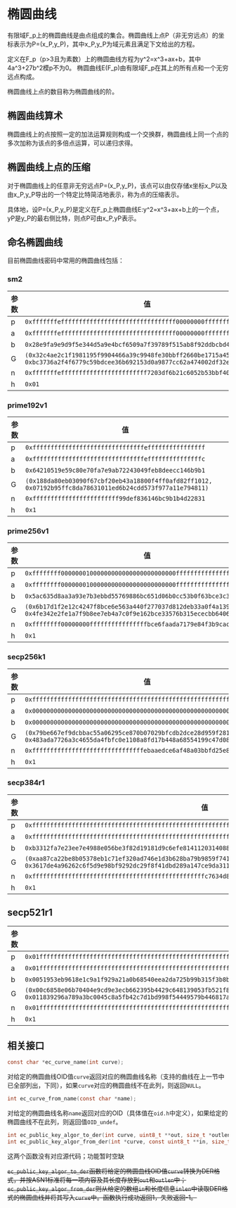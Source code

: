 # 椭圆曲线

有限域F_p上的椭圆曲线是由点组成的集合。椭圆曲线上点P（非无穷远点）的坐标表示为P=(x_P,y_P)，其中x_P,y_P为域元素且满足下文给出的方程。

定义在F_p（p>3且为素数）上的椭圆曲线方程为y^2=x^3+ax+b，其中4a^3+27b^2模p不为0。 椭圆曲线E(F_p)由有限域F_p在其上的所有点和一个无穷远点构成。

椭圆曲线上点的数目称为椭圆曲线的阶。

## 椭圆曲线算术

椭圆曲线上的点按照一定的加法运算规则构成一个交换群，椭圆曲线上同一个点的多次加称为该点的多倍点运算，可以递归求得。

## 椭圆曲线上点的压缩

对于椭圆曲线上的任意非无穷远点P=(x_P,y_P)，该点可以由仅存储x坐标x_P以及由x_P,y_P导出的一个特定比特简洁地表示，称为点的压缩表示。

具体地，设P=(x_P,y_P)是定义在F_p上椭圆曲线E:y^2=x^3+ax+b上的一个点，yP是y_P的最右侧比特，则点P可由x_P,yP表示。

## 命名椭圆曲线

目前椭圆曲线密码中常用的椭圆曲线包括：

### sm2

| 参数 | 值                                                           |
| ---- | ------------------------------------------------------------ |
| p    | `0xfffffffeffffffffffffffffffffffffffffffff00000000ffffffffffffffff` |
| a    | `0xfffffffeffffffffffffffffffffffffffffffff00000000fffffffffffffffc` |
| b    | `0x28e9fa9e9d9f5e344d5a9e4bcf6509a7f39789f515ab8f92ddbcbd414d940e93` |
| G    | `(0x32c4ae2c1f1981195f9904466a39c9948fe30bbff2660be1715a4589334c74c7, 0xbc3736a2f4f6779c59bdcee36b692153d0a9877cc62a474002df32e52139f0a0)` |
| n    | `0xfffffffeffffffffffffffffffffffff7203df6b21c6052b53bbf40939d54123` |
| h    | `0x01`                                                       |

### prime192v1

| 参数 | 值                                                           |
| ---- | ------------------------------------------------------------ |
| p    | `0xfffffffffffffffffffffffffffffffeffffffffffffffff`         |
| a    | `0xfffffffffffffffffffffffffffffffefffffffffffffffc`         |
| b    | `0x64210519e59c80e70fa7e9ab72243049feb8deecc146b9b1`         |
| G    | `(0x188da80eb03090f67cbf20eb43a18800f4ff0afd82ff1012, 0x07192b95ffc8da78631011ed6b24cdd573f977a11e794811)` |
| n    | `0xffffffffffffffffffffffff99def836146bc9b1b4d22831`         |
| h    | `0x1`                                                        |

### prime256v1

| 参数 | 值                                                           |
| ---- | ------------------------------------------------------------ |
| p    | `0xffffffff00000001000000000000000000000000ffffffffffffffffffffffff` |
| a    | `0xffffffff00000001000000000000000000000000fffffffffffffffffffffffc` |
| b    | `0x5ac635d8aa3a93e7b3ebbd55769886bc651d06b0cc53b0f63bce3c3e27d2604b` |
| G    | `(0x6b17d1f2e12c4247f8bce6e563a440f277037d812deb33a0f4a13945d898c296, 0x4fe342e2fe1a7f9b8ee7eb4a7c0f9e162bce33576b315ececbb6406837bf51f5)` |
| n    | `0xffffffff00000000ffffffffffffffffbce6faada7179e84f3b9cac2fc632551` |
| h    | `0x1`                                                        |

### secp256k1

| 参数 | 值                                                           |
| ---- | ------------------------------------------------------------ |
| p    | `0xfffffffffffffffffffffffffffffffffffffffffffffffffffffffefffffc2f` |
| a    | `0x0000000000000000000000000000000000000000000000000000000000000000` |
| b    | `0x0000000000000000000000000000000000000000000000000000000000000007` |
| G    | `(0x79be667ef9dcbbac55a06295ce870b07029bfcdb2dce28d959f2815b16f81798, 0x483ada7726a3c4655da4fbfc0e1108a8fd17b448a68554199c47d08ffb10d4b8)` |
| n    | `0xfffffffffffffffffffffffffffffffebaaedce6af48a03bbfd25e8cd0364141` |
| h    | `0x1`                                                        |

### secp384r1

| 参数 | 值                                                           |
| ---- | ------------------------------------------------------------ |
| p    | `0xfffffffffffffffffffffffffffffffffffffffffffffffffffffffffffffffeffffffff0000000000000000ffffffff` |
| a    | `0xfffffffffffffffffffffffffffffffffffffffffffffffffffffffffffffffeffffffff0000000000000000fffffffc` |
| b    | `0xb3312fa7e23ee7e4988e056be3f82d19181d9c6efe8141120314088f5013875ac656398d8a2ed19d2a85c8edd3ec2aef` |
| G    | `(0xaa87ca22be8b05378eb1c71ef320ad746e1d3b628ba79b9859f741e082542a385502f25dbf55296c3a545e3872760ab7, 0x3617de4a96262c6f5d9e98bf9292dc29f8f41dbd289a147ce9da3113b5f0b8c00a60b1ce1d7e819d7a431d7c90ea0e5f)` |
| n    | `0xffffffffffffffffffffffffffffffffffffffffffffffffc7634d81f4372ddf581a0db248b0a77aecec196accc52973` |
| h    | `0x1`                                                        |

## secp521r1

| 参数 | 值                                                           |
| ---- | ------------------------------------------------------------ |
| p    | `0x01ffffffffffffffffffffffffffffffffffffffffffffffffffffffffffffffffffffffffffffffffffffffffffffffffffffffffffffffffffffffffffffffffff` |
| a    | `0x01fffffffffffffffffffffffffffffffffffffffffffffffffffffffffffffffffffffffffffffffffffffffffffffffffffffffffffffffffffffffffffffffffc` |
| b    | `0x0051953eb9618e1c9a1f929a21a0b68540eea2da725b99b315f3b8b489918ef109e156193951ec7e937b1652c0bd3bb1bf073573df883d2c34f1ef451fd46b503f00` |
| G    | `(0x00c6858e06b70404e9cd9e3ecb662395b4429c648139053fb521f828af606b4d3dbaa14b5e77efe75928fe1dc127a2ffa8de3348b3c1856a429bf97e7e31c2e5bd66, 0x011839296a789a3bc0045c8a5fb42c7d1bd998f54449579b446817afbd17273e662c97ee72995ef42640c550b9013fad0761353c7086a272c24088be94769fd16650)` |
| n    | `0x01fffffffffffffffffffffffffffffffffffffffffffffffffffffffffffffffffa51868783bf2f966b7fcc0148f709a5d03bb5c9b8899c47aebb6fb71e91386409` |
| h    | `0x1`                                                        |

## 相关接口

```c
const char *ec_curve_name(int curve);
```

对给定的椭圆曲线OID值`curve`返回对应的椭圆曲线名称（支持的曲线在上一节中已全部列出，下同），如果`curve`对应的椭圆曲线不在此列，则返回`NULL`。

```c
int ec_curve_from_name(const char *name);
```

对给定的椭圆曲线名称`name`返回对应的OID（具体值在`oid.h`中定义），如果给定的椭圆曲线不在此列，则返回值`OID_undef`。

```c
int ec_public_key_algor_to_der(int curve, uint8_t **out, size_t *outlen);
int ec_public_key_algor_from_der(int *curve, const uint8_t **in, size_t *inlen);
```

这两个函数没有对应源代码；功能暂时空缺

~~`ec_public_key_algor_to_der`函数将给定的椭圆曲线OID值`curve`转换为DER格式，并按ASN1标准将每一项内容及其长度存放到`out`和`outlen`中；`ec_public_key_algor_from_der`则从给定的数组`in`和长度信息`inlen`中读取DER格式的椭圆曲线并将其写入`curve`中。函数执行成功返回1，失败返回-1。~~

